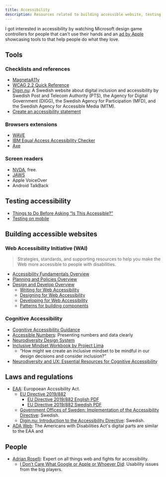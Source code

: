 ```yaml
---
title: Accessibility
description: Resources related to building accessible website, testing them and link to documentation.
---
```


I got interested in accessibility by watching Microsoft design game controllers for people that can't use their hands and an [ad by Apple](https://www.youtube.com/watch?v=XB4cjbYywqg) showcasing tools to that help people do what they love.

## Tools

### Checklists and references

- [MagnetaA11y](https://www.magentaa11y.com/web/)
- [WCAG 2.2 Quick Reference](https://www.w3.org/WAI/WCAG22/quickref/)
- [Digin.nu](https://digin.nu/): A Swedish website about digital inclusion and accessibility by Swedish Post and Telecom Authority (PTS), the Agency for Digital Government (DIGG), the Swedish Agency for Participation (MFD), and the Swedish Agency for Accessible Media (MTM).
- [Create an accessibility statement](https://www.digg.se/kunskap-och-stod/digital-tillganglighet/skapa-en-tillganglighetsredogorelse)

### Browsers extensions

- [WAVE](https://wave.webaim.org/)
- [IBM Equal Access Accessibility Checker](https://www.ibm.com/able/toolkit/tools#develop)
- [Axe](https://www.deque.com/axe/)

### Screen readers

- [NVDA](https://www.nvaccess.org/download/), free.
- [JAWS](https://www.freedomscientific.com/products/software/jaws/)
- Apple VoiceOver
- Android TalkBack

## Testing accessibility

- [Things to Do Before Asking “Is This Accessible?”](https://adrianroselli.com/2024/08/things-to-do-before-asking-is-this-accessible.html)
- [Testing on mobile](https://www.a11y-collective.com/blog/mobile-accessibility/)

## Building accessible websites

### Web Accessibility Initiative (WAI)

> Strategies, standards, and supporting resources to help you make the Web more accessible to people with disabilities.

- [Accessibility Fundamentals Overview](https://www.w3.org/WAI/fundamentals/)
- [Planning and Policies Overview](https://www.w3.org/WAI/planning/)
- [Design and Develop Overview](https://www.w3.org/WAI/design-develop/)
  - [Writing for Web Accessibility](https://www.w3.org/WAI/tips/writing/)
  - [Designing for Web Accessibility](https://www.w3.org/WAI/tips/designing/)
  - [Developing for Web Accessibility](https://www.w3.org/WAI/tips/developing/)
  - [Patterns for building components](https://www.w3.org/WAI/ARIA/apg/patterns/)

### Cognitive Accessibility

- [Cognitive Accessibility Guidance](https://www.w3.org/WAI/WCAG2/supplemental/#cognitiveaccessibilityguidance)
- [Accessible Numbers](https://accessiblenumbers.com/): Presenting numbers and data clearly
- [Neurodiversity Design System](https://neurodiversity.design/)
- [Inclusive Mindset Workbook by Project Lima](https://www.figma.com/community/file/1105798401848507376)
  - “How might we create an inclusive mindset to be mindful in our design decisions and consider inclusion?”
- [Neurodiversity and UX: Essential Resources for Cognitive Accessibility](https://stephaniewalter.design/blog/neurodiversity-and-ux-essential-resources-for-cognitive-accessibility/)

## Laws and regulations

- [EAA](https://ec.europa.eu/social/main.jsp?catId=1202): Europoean Accssibility Act.
  - [EU Directive 2019/882](https://eur-lex.europa.eu/legal-content/EN/TXT/?uri=CELEX%3A32019L0882)
    - [EU Directive 2019/882 English PDF](https://eur-lex.europa.eu/legal-content/EN/TXT/PDF/?uri=CELEX:32019L0882)
    - [EU Directive 2019/882 Swedish PDF](https://eur-lex.europa.eu/legal-content/SV/TXT/PDF/?uri=CELEX:32019L0882)
  - [Government Offices of Sweden: Implementation of the Accessibility Directive](https://www.regeringen.se/rattsliga-dokument/lagradsremiss/2022/08/genomforande-av-tillganglighetsdirektivet/): Swedish.
  - [Digin.nu: Introduction to the Accessibility Directive](https://digin.nu/lagkrav/introduktion-till-tillganglighetsdirektivet/): Swedish.
- [ADA Web](https://www.ada.gov/resources/web-guidance/): The Americans with Disabilities Act's digital parts are similar to the EAA and

## People

- [Adrian Roselli](https://adrianroselli.com/): Expert on all things web and fights for accessibility.
  - [I Don’t Care What Google or Apple or Whoever Did](https://adrianroselli.com/2020/03/i-dont-care-what-google-or-apple-or-whomever-did.html): Usability issues from the big players.
